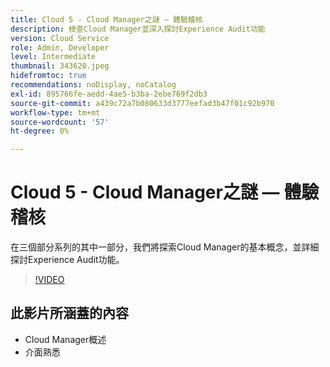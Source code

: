 ```yaml
---
title: Cloud 5 - Cloud Manager之謎 — 體驗稽核
description: 檢查Cloud Manager並深入探討Experience Audit功能
version: Cloud Service
role: Admin, Developer
level: Intermediate
thumbnail: 343620.jpeg
hidefromtoc: true
recommendations: noDisplay, noCatalog
exl-id: 895766fe-aedd-4ae5-b3ba-2ebe769f2db3
source-git-commit: a439c72a7b080633d3777eefad3b47f01c92b970
workflow-type: tm+mt
source-wordcount: '57'
ht-degree: 0%

---
```


# Cloud 5 - Cloud Manager之謎 — 體驗稽核

在三個部分系列的其中一部分，我們將探索Cloud Manager的基本概念，並詳細探討Experience Audit功能。

>[!VIDEO](https://video.tv.adobe.com/v/343620?quality=12&learn=on)

## 此影片所涵蓋的內容

+ Cloud Manager概述
+ 介面熟悉
